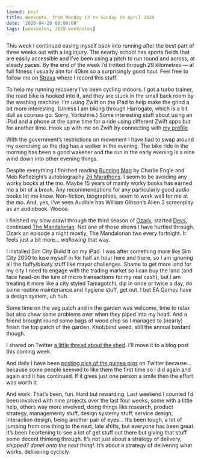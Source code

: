 ```yaml
---
layout: post
title: Weeknote, from Monday 13 to Sunday 19 April 2020
date: '2020-04-20 08:00:00'
tags: [weeknotes, 2020 weeknotes]
---
```

This week I continued easing myself back into running after the best part of three weeks out with a leg injury. The nearby school has sports fields that are easily accessible and I’ve been using a pitch to run round and across, at steady paces. By the end of the week I’d trotted through 29 kilometres — at full fitness I usually aim for 40km so a surprisingly good haul. Feel free to follow me on [Strava](https://www.strava.com/athletes/41247532) where I record this stuff.

To help my running recovery I’ve been cycling indoors. I got a turbo trainer, the road bike is hooked into it, and they are stuck in the small back room by the washing machine. I’m using Zwift on the iPad to help make the grind a bit more interesting. (Unless I am biking through Harrogate, which is a bit dull as courses go. Sorry, Yorkshire.) Some interesting stuff about using an iPad and a phone at the same time for a ride using different Zwift apps but for another time. Hook up with me on Zwift by connecting with [my profile](https://zwift.com/athlete/58d04352-984b-4336-b52c-efd7363692980).

With the government’s restrictions on movement I have had to swap around my exercising so the dog has a walker in the evening. The bike ride in the morning has been a good wakener and the run in the early evening is a nice wind down into other evening things.

Despite everything I finished reading [Running Man](https://www.goodreads.com/book/show/27274423-running-man) by Charlie Engle and Meb Keflezighi’s autobiography [26 Marathons](https://www.goodreads.com/book/show/37901578-26-marathons). I seem to be avoiding any worky books at the mo. Maybe 15 years of mainly worky books has earned me a bit of a break. Any recommendations for any particularly good audio books let me know. Non-fiction, biographies, seem to work well for me at the mo. And, yes, I’ve seen Audible has William Gibson’s Alien 3 screenplay as an audiobook. Woooo.

I finished my slow crawl through the third season of [Ozark](https://www.imdb.com/title/tt5071412/), started [Devs](https://www.imdb.com/title/tt8134186/), continued [The Mandalorian](https://www.imdb.com/title/tt8111088/). Not one of those shows I have hurtled through. Ozark an episode a night mostly, The Mandalorian two every fortnight. It feels just a bit more... _wallowing_ that way.

I installed Sim City Build It on my iPad. I was after something more like Sim City 2000 to lose myself in for half an hour here and there, so I am ignoring all the fluffy/bloaty stuff like mayor challenges. Shame to get more land for my city I need to engage with the trading market so I can buy the land (and face head-on the lure of micro transactions for my real cash), but I am treating it more like a city styled Tamagotchi, dip in once or twice a day, do some routine maintenance and hygiene stuff, get out. I bet EA Games have a design system, uh huh.

Some time on the veg patch and in the garden was welcome, time to relax but also chew some problems over when they piped into my head. And a friend brought round some bags of wood chip so I managed to (nearly) finish the top patch of the garden. Knot/bind weed, still the annual bastard though.

I shared on Twitter [a little thread about the shed](https://twitter.com/OfficeOfWilson/status/1251875036404776960). I'll move it to a blog post this coming week.

And daily I have been [posting pics of the guinea pigs](https://twitter.com/OfficeOfWilson/status/1251862161246375938) on Twitter because... because some people seemed to like them the first time so I did again and again and it has continued. If it gives just one person a smile then the effort was worth it.

And work: That’s been, fun. Hard but rewarding. Last weekend I counted I’d been involved with nine projects over the last four weeks, some with a little help, others way more involved, doing things like research, product strategy, managementy stuff, design systemy stuff, service design, interaction design, being another pair of eyes... It’s been tough, a lot of jumping from one thing to the next, late shifts, but everyone has been great. It’s been heartening to see a lot of get stuff out there but giving that stuff some decent thinking through. It’s not just about a strategy of delivery, _shipped? done! onto the next thing!_. It’s about a strategy of delivering what works, delivering cyclicly.
